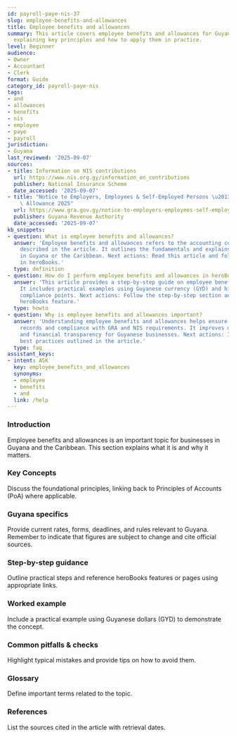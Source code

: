 ```yaml
---
id: payroll-paye-nis-37
slug: employee-benefits-and-allowances
title: Employee benefits and allowances
summary: This article covers employee benefits and allowances for Guyanese businesses,
  explaining key principles and how to apply them in practice.
level: Beginner
audience:
- Owner
- Accountant
- Clerk
format: Guide
category_id: payroll-paye-nis
tags:
- and
- allowances
- benefits
- nis
- employee
- paye
- payroll
jurisdiction:
- Guyana
last_reviewed: '2025-09-07'
sources:
- title: Information on NIS contributions
  url: https://www.nis.org.gy/information_on_contributions
  publisher: National Insurance Scheme
  date_accessed: '2025-09-07'
- title: "Notice to Employers, Employees & Self-Employed Persons \u2013 Revised Personal\
    \ Allowance 2025"
  url: https://www.gra.gov.gy/notice-to-employers-employees-self-employed-persons-revised-personal-allowance-and-deductions-for-income-tax-2025-copy/
  publisher: Guyana Revenue Authority
  date_accessed: '2025-09-07'
kb_snippets:
- question: What is employee benefits and allowances?
  answer: 'Employee benefits and allowances refers to the accounting concept or practice
    described in the article. It outlines the fundamentals and explains why it matters
    in Guyana or the Caribbean. Next actions: Read this article and follow the steps
    in heroBooks.'
  type: definition
- question: How do I perform employee benefits and allowances in heroBooks?
  answer: 'This article provides a step-by-step guide on employee benefits and allowances.
    It includes practical examples using Guyanese currency (GYD) and highlights local
    compliance points. Next actions: Follow the step-by-step section and use the linked
    heroBooks feature.'
  type: howto
- question: Why is employee benefits and allowances important?
  answer: 'Understanding employee benefits and allowances helps ensure accurate accounting
    records and compliance with GRA and NIS requirements. It improves decision-making
    and financial transparency for Guyanese businesses. Next actions: Implement the
    best practices outlined in the article.'
  type: faq
assistant_keys:
- intent: ASK
  key: employee_benefits_and_allowances
  synonyms:
  - employee
  - benefits
  - and
  link: /help
---
```


### Introduction
Employee benefits and allowances is an important topic for businesses in Guyana and the Caribbean. This section explains what it is and why it matters.

### Key Concepts
Discuss the foundational principles, linking back to Principles of Accounts (PoA) where applicable.

### Guyana specifics
Provide current rates, forms, deadlines, and rules relevant to Guyana. Remember to indicate that figures are subject to change and cite official sources.

### Step-by-step guidance
Outline practical steps and reference heroBooks features or pages using appropriate links.

### Worked example
Include a practical example using Guyanese dollars (GYD) to demonstrate the concept.

### Common pitfalls & checks
Highlight typical mistakes and provide tips on how to avoid them.

### Glossary
Define important terms related to the topic.

### References
List the sources cited in the article with retrieval dates.
